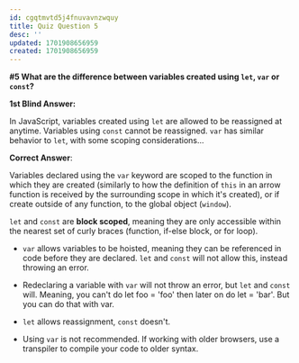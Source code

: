 ```yaml
---
id: cgqtmvtd5j4fnuvavnzwquy
title: Quiz Question 5
desc: ''
updated: 1701908656959
created: 1701908656959
---
```

**#5 What are the difference between variables created using `let`, `var` or `const`?**

**1st Blind Answer:**

In JavaScript, variables created using `let` are allowed to be reassigned at anytime. Variables using `const` cannot be reassigned. `var` has similar behavior to `let`, with some scoping considerations...

**Correct Answer**:

Variables declared using the `var` keyword are scoped to the function in which they are created (similarly to how the definition of `this` in an arrow function is received by the surrounding scope in which it's created), or if create outside of any function, to the global object (`window`).

`let` and `const` are __block scoped__, meaning they are only accessible within the nearest set of curly braces (function, if-else block, or for loop).

* `var` allows variables to be hoisted, meaning they can be referenced in code before they are declared. `let` and `const` will not allow this, instead throwing an error.

* Redeclaring a variable with `var` will not throw an error, but `let` and `const` will. Meaning, you can't do let foo = 'foo' then later on do let = 'bar'. But you can do that with var.

* `let` allows reassignment, `const` doesn't.

* Using `var` is not recommended. If working with older browsers, use a transpiler to compile your code to older syntax.

